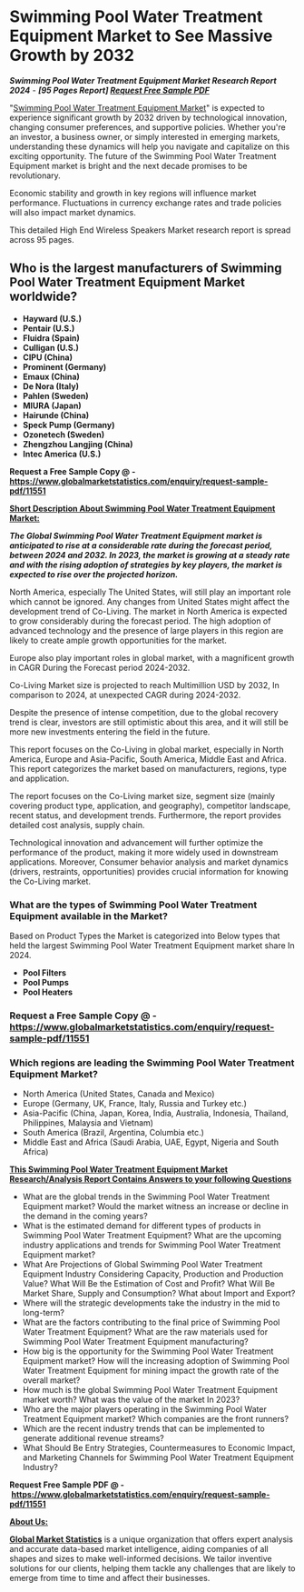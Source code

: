 <h1>Swimming Pool Water Treatment Equipment Market to See Massive Growth by 2032</h1>
<p><em><strong>Swimming Pool Water Treatment Equipment Market Research Report 2024</strong></em>&nbsp;-&nbsp;<em><strong>[95 Pages Report] </strong></em><em><strong><a href="https://www.globalmarketstatistics.com/enquiry/request-sample-pdf/11551">Request Free Sample PDF</a></strong></em></p>
<p>"<a href="https://www.globalmarketstatistics.com/market-reports/swimming-pool-water-treatment-equipment-market-11551">Swimming Pool Water Treatment Equipment Market</a>" is expected to experience significant growth by 2032 driven by technological innovation, changing consumer preferences, and supportive policies. Whether you're an investor, a business owner, or simply interested in emerging markets, understanding these dynamics will help you navigate and capitalize on this exciting opportunity. The future of the&nbsp;Swimming Pool Water Treatment Equipment market is bright and the next decade promises to be revolutionary.</p>
<p>Economic stability and growth in key regions will influence market performance. Fluctuations in currency exchange rates and trade policies will also impact market dynamics.</p>
<p>This detailed&nbsp;High End Wireless Speakers Market research report is spread across 95 pages.</p>
<h2><strong>Who is the largest manufacturers of Swimming Pool Water Treatment Equipment Market worldwide?</strong></h2>
<ul>
<li><strong>Hayward (U.S.)</strong></li>
<li><strong>Pentair (U.S.)</strong></li>
<li><strong>Fluidra (Spain)</strong></li>
<li><strong>Culligan (U.S.)</strong></li>
<li><strong>CIPU (China)</strong></li>
<li><strong>Prominent (Germany)</strong></li>
<li><strong>Emaux (China)</strong></li>
<li><strong>De Nora (Italy)</strong></li>
<li><strong>Pahlen (Sweden)</strong></li>
<li><strong>MIURA (Japan)</strong></li>
<li><strong>Hairunde (China)</strong></li>
<li><strong>Speck Pump (Germany)</strong></li>
<li><strong>Ozonetech (Sweden)</strong></li>
<li><strong>Zhengzhou Langjing (China)</strong></li>
<li><strong>Intec America (U.S.)</strong></li>
</ul>
<p><strong>Request a Free Sample Copy @ - <a href="https://www.globalmarketstatistics.com/enquiry/request-sample-pdf/11551">https://www.globalmarketstatistics.com/enquiry/request-sample-pdf/11551</a></strong></p>
<p><strong><u>Short Description About Swimming Pool Water Treatment Equipment Market:</u></strong></p>
<p><strong><em>The Global Swimming Pool Water Treatment Equipment market is anticipated to rise at a considerable rate during the forecast period, between 2024 and 2032. In 2023, the market is growing at a steady rate and with the rising adoption of strategies by key players, the market is expected to rise over the projected horizon.</em></strong></p>
<p>North America, especially The United States, will still play an important role which cannot be ignored. Any changes from United States might affect the development trend of Co-Living. The market in North America is expected to grow considerably during the forecast period. The high adoption of advanced technology and the presence of large players in this region are likely to create ample growth opportunities for the market.</p>
<p>Europe also play important roles in global market, with a magnificent growth in CAGR During the Forecast period 2024-2032.</p>
<p>Co-Living Market size is projected to reach Multimillion USD by 2032, In comparison to 2024, at unexpected CAGR during 2024-2032.</p>
<p>Despite the presence of intense competition, due to the global recovery trend is clear, investors are still optimistic about this area, and it will still be more new investments entering the field in the future.</p>
<p>This report focuses on the Co-Living in global market, especially in North America, Europe and Asia-Pacific, South America, Middle East and Africa. This report categorizes the market based on manufacturers, regions, type and application.</p>
<p>The report focuses on the Co-Living market size, segment size (mainly covering product type, application, and geography), competitor landscape, recent status, and development trends. Furthermore, the report provides detailed cost analysis, supply chain.</p>
<p>Technological innovation and advancement will further optimize the performance of the product, making it more widely used in downstream applications. Moreover, Consumer behavior analysis and market dynamics (drivers, restraints, opportunities) provides crucial information for knowing the Co-Living market.</p>
<h3>What are the types of Swimming Pool Water Treatment Equipment available in the Market?</h3>
<p>Based on Product Types the Market is categorized into Below types that held the largest Swimming Pool Water Treatment Equipment market share In 2024.</p>
<ul>
<li><strong>Pool Filters</strong></li>
<li><strong>Pool Pumps</strong></li>
<li><strong>Pool Heaters</strong></li>
</ul>
<h3>Request a Free Sample Copy @ - <a href="https://www.globalmarketstatistics.com/enquiry/request-sample-pdf/11551">https://www.globalmarketstatistics.com/enquiry/request-sample-pdf/11551</a></h3>
<h3>Which regions are leading the Swimming Pool Water Treatment Equipment Market?</h3>
<ul>
<li>North America (United States, Canada and Mexico)</li>
<li>Europe (Germany, UK, France, Italy, Russia and Turkey etc.)</li>
<li>Asia-Pacific (China, Japan, Korea, India, Australia, Indonesia, Thailand, Philippines, Malaysia and Vietnam)</li>
<li>South America (Brazil, Argentina, Columbia etc.)</li>
<li>Middle East and Africa (Saudi Arabia, UAE, Egypt, Nigeria and South Africa)</li>
</ul>
<p><strong><u>This Swimming Pool Water Treatment Equipment Market Research/Analysis Report Contains Answers to your following Questions</u></strong></p>
<ul>
<li>What are the global trends in the Swimming Pool Water Treatment Equipment market? Would the market witness an increase or decline in the demand in the coming years?</li>
<li>What is the estimated demand for different types of products in Swimming Pool Water Treatment Equipment? What are the upcoming industry applications and trends for Swimming Pool Water Treatment Equipment market?</li>
<li>What Are Projections of Global Swimming Pool Water Treatment Equipment Industry Considering Capacity, Production and Production Value? What Will Be the Estimation of Cost and Profit? What Will Be Market Share, Supply and Consumption? What about Import and Export?</li>
<li>Where will the strategic developments take the industry in the mid to long-term?</li>
<li>What are the factors contributing to the final price of Swimming Pool Water Treatment Equipment? What are the raw materials used for Swimming Pool Water Treatment Equipment manufacturing?</li>
<li>How big is the opportunity for the Swimming Pool Water Treatment Equipment market? How will the increasing adoption of Swimming Pool Water Treatment Equipment for mining impact the growth rate of the overall market?</li>
<li>How much is the global Swimming Pool Water Treatment Equipment market worth? What was the value of the market In 2023?</li>
<li>Who are the major players operating in the Swimming Pool Water Treatment Equipment market? Which companies are the front runners?</li>
<li>Which are the recent industry trends that can be implemented to generate additional revenue streams?</li>
<li>What Should Be Entry Strategies, Countermeasures to Economic Impact, and Marketing Channels for Swimming Pool Water Treatment Equipment Industry?</li>
</ul>
<p><strong>Request Free Sample PDF @ -&nbsp;<a href="https://www.globalmarketstatistics.com/enquiry/request-sample-pdf/11551">https://www.globalmarketstatistics.com/enquiry/request-sample-pdf/11551</a></strong></p>
<p><strong><u>About Us:</u></strong></p>
<p><strong><a href="https://www.globalmarketstatistics.com/">Global Market Statistics</a></strong> is a unique organization that offers expert analysis and accurate data-based market intelligence, aiding companies of all shapes and sizes to make well-informed decisions. We tailor inventive solutions for our clients, helping them tackle any challenges that are likely to emerge from time to time and affect their businesses.</p>